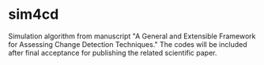 # sim4cd
Simulation algorithm from manuscript "A General and Extensible Framework for Assessing Change Detection Techniques."
The codes will be included after final acceptance for publishing the related scientific paper.
